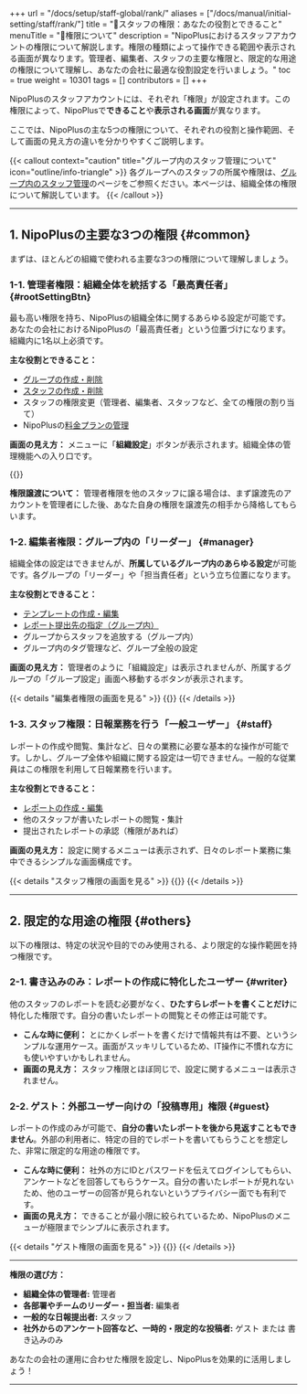 +++
url = "/docs/setup/staff-global/rank/"
aliases = ["/docs/manual/initial-setting/staff/rank/"]
title = "🔑スタッフの権限：あなたの役割とできること"
menuTitle = "🔑権限について"
description = "NipoPlusにおけるスタッフアカウントの権限について解説します。権限の種類によって操作できる範囲や表示される画面が異なります。管理者、編集者、スタッフの主要な権限と、限定的な用途の権限について理解し、あなたの会社に最適な役割設定を行いましょう。"
toc = true
weight = 10301
tags = []
contributors = []
+++

NipoPlusのスタッフアカウントには、それぞれ「権限」が設定されます。この権限によって、NipoPlusで**できること**や**表示される画面**が異なります。

ここでは、NipoPlusの主な5つの権限について、それぞれの役割と操作範囲、そして画面の見え方の違いを分かりやすくご説明します。

{{< callout context="caution" title="グループ内のスタッフ管理について" icon="outline/info-triangle" >}}
各グループへのスタッフの所属や権限は、[グループ内のスタッフ管理](/docs/setup/staff-local/_about/)のページをご参照ください。本ページは、組織全体の権限について解説しています。
{{< /callout >}}

---

## 1. NipoPlusの主要な3つの権限 {#common}

まずは、ほとんどの組織で使われる主要な3つの権限について理解しましょう。

### 1-1. 管理者権限：組織全体を統括する「最高責任者」 {#rootSettingBtn}

最も高い権限を持ち、NipoPlusの組織全体に関するあらゆる設定が可能です。あなたの会社におけるNipoPlusの「最高責任者」という位置づけになります。組織内に1名以上必須です。

**主な役割とできること：**

- [グループの作成・削除](/docs/setup/make-group/)
- [スタッフの作成・削除](/docs/setup/staff-global/make/)
- スタッフの権限変更（管理者、編集者、スタッフなど、全ての権限の割り当て）
- NipoPlusの[料金プランの管理](/docs/price/)

**画面の見え方：**
メニューに「**組織設定**」ボタンが表示されます。組織全体の管理機能への入り口です。

{{<icatch filename="img/admin" msg="管理者権限を持つユーザーの画面には、組織全体の管理を行うための「組織設定」メニューが表示されます。" alice="here">}}

**権限譲渡について：**
管理者権限を他のスタッフに譲る場合は、まず譲渡先のアカウントを管理者にした後、あなた自身の権限を譲渡先の相手から降格してもらいます。

### 1-2. 編集者権限：グループ内の「リーダー」 {#manager}

組織全体の設定はできませんが、**所属しているグループ内のあらゆる設定**が可能です。各グループの「リーダー」や「担当責任者」という立ち位置になります。

**主な役割とできること：**

- [テンプレートの作成・編集](/docs/template/make/)
- [レポート提出先の指定（グループ内）](/docs/setup/staff-local/dist/)
- グループからスタッフを追放する（グループ内）
- グループ内のタグ管理など、グループ全般の設定

**画面の見え方：**
管理者のように「組織設定」は表示されませんが、所属するグループの「グループ設定」画面へ移動するボタンが表示されます。

{{< details "編集者権限の画面を見る" >}}
{{<icatch filename="img/manager" msg="編集者権限の画面には、組織全体の「組織設定」は表示されませんが、所属グループの設定を行うボタンが表示されます。" alice="ok">}}
{{< /details >}}

### 1-3. スタッフ権限：日報業務を行う「一般ユーザー」 {#staff}

レポートの作成や閲覧、集計など、日々の業務に必要な基本的な操作が可能です。しかし、グループ全体や組織に関する設定は一切できません。一般的な従業員はこの権限を利用して日報業務を行います。

**主な役割とできること：**

- [レポートの作成・編集](/docs/manual/write-report/write/)
- 他のスタッフが書いたレポートの閲覧・集計
- 提出されたレポートの承認（権限があれば）

**画面の見え方：**
設定に関するメニューは表示されず、日々のレポート業務に集中できるシンプルな画面構成です。

{{< details "スタッフ権限の画面を見る" >}}
{{<icatch filename="img/staff" msg="スタッフ権限の画面では、設定に関するメニューは表示されません。日報作成や閲覧に特化したシンプルな画面です。" alice="book">}}
{{< /details >}}

---

## 2. 限定的な用途の権限 {#others}

以下の権限は、特定の状況や目的でのみ使用される、より限定的な操作範囲を持つ権限です。

### 2-1. 書き込みのみ：レポートの作成に特化したユーザー {#writer}

他のスタッフのレポートを読む必要がなく、**ひたすらレポートを書くことだけ**に特化した権限です。自分の書いたレポートの閲覧とその修正は可能です。

- **こんな時に便利：** とにかくレポートを書くだけで情報共有は不要、というシンプルな運用ケース。画面がスッキリしているため、IT操作に不慣れな方にも使いやすいかもしれません。
- **画面の見え方：** スタッフ権限とほぼ同じで、設定に関するメニューは表示されません。

### 2-2. ゲスト：外部ユーザー向けの「投稿専用」権限 {#guest}

レポートの作成のみが可能で、**自分の書いたレポートを後から見返すこともできません**。外部の利用者に、特定の目的でレポートを書いてもらうことを想定した、非常に限定的な用途の権限です。

- **こんな時に便利：** 社外の方にIDとパスワードを伝えてログインしてもらい、アンケートなどを回答してもらうケース。自分の書いたレポートが見れないため、他のユーザーの回答が見られないというプライバシー面でも有利です。
- **画面の見え方：** できることが最小限に絞られているため、NipoPlusのメニューが極限までシンプルに表示されます。

{{< details "ゲスト権限の画面を見る" >}}
{{<icatch filename="img/guest" msg="ゲスト権限の画面は、できる操作が少ない分、非常にシンプルで見やすいのが特徴です。" alice="ok">}}
{{< /details >}}

---

**権限の選び方：**

- **組織全体の管理者:** 管理者
- **各部署やチームのリーダー・担当者:** 編集者
- **一般的な日報提出者:** スタッフ
- **社外からのアンケート回答など、一時的・限定的な投稿者:** ゲスト または 書き込みのみ

あなたの会社の運用に合わせた権限を設定し、NipoPlusを効果的に活用しましょう！

---
